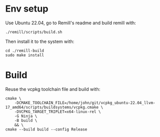 # Env setup

Use Ubuntu 22.04, go to Remill's readme and build remill with:

```
./remill/scripts/build.sh
```

Then install it to the system with:

```
cd ./remill-build
sudo make install
```

# Build

Reuse the vcpkg toolchain file and build with:

```
cmake \
    -DCMAKE_TOOLCHAIN_FILE=/home/john/git/vcpkg_ubuntu-22.04_llvm-17_amd64/scripts/buildsystems/vcpkg.cmake \
    -DVCPKG_TARGET_TRIPLET=x64-linux-rel \
    -G Ninja \
    -B build \
    && \
cmake --build build --config Release
```
